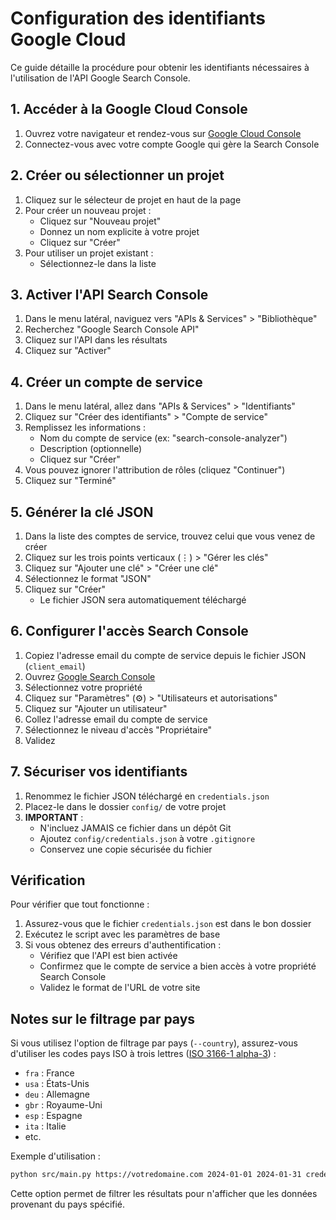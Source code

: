 # Configuration des identifiants Google Cloud

Ce guide détaille la procédure pour obtenir les identifiants nécessaires à l'utilisation de l'API Google Search Console.

## 1. Accéder à la Google Cloud Console

1. Ouvrez votre navigateur et rendez-vous sur [Google Cloud Console](https://console.cloud.google.com/)
2. Connectez-vous avec votre compte Google qui gère la Search Console

## 2. Créer ou sélectionner un projet

1. Cliquez sur le sélecteur de projet en haut de la page
2. Pour créer un nouveau projet :
   - Cliquez sur "Nouveau projet"
   - Donnez un nom explicite à votre projet
   - Cliquez sur "Créer"
3. Pour utiliser un projet existant :
   - Sélectionnez-le dans la liste

## 3. Activer l'API Search Console

1. Dans le menu latéral, naviguez vers "APIs & Services" > "Bibliothèque"
2. Recherchez "Google Search Console API"
3. Cliquez sur l'API dans les résultats
4. Cliquez sur "Activer"

## 4. Créer un compte de service

1. Dans le menu latéral, allez dans "APIs & Services" > "Identifiants"
2. Cliquez sur "Créer des identifiants" > "Compte de service"
3. Remplissez les informations :
   - Nom du compte de service (ex: "search-console-analyzer")
   - Description (optionnelle)
   - Cliquez sur "Créer"
4. Vous pouvez ignorer l'attribution de rôles (cliquez "Continuer")
5. Cliquez sur "Terminé"

## 5. Générer la clé JSON

1. Dans la liste des comptes de service, trouvez celui que vous venez de créer
2. Cliquez sur les trois points verticaux (⋮) > "Gérer les clés"
3. Cliquez sur "Ajouter une clé" > "Créer une clé"
4. Sélectionnez le format "JSON"
5. Cliquez sur "Créer"
   - Le fichier JSON sera automatiquement téléchargé

## 6. Configurer l'accès Search Console

1. Copiez l'adresse email du compte de service depuis le fichier JSON (`client_email`)
2. Ouvrez [Google Search Console](https://search.google.com/search-console)
3. Sélectionnez votre propriété
4. Cliquez sur "Paramètres" (⚙️) > "Utilisateurs et autorisations"
5. Cliquez sur "Ajouter un utilisateur"
6. Collez l'adresse email du compte de service
7. Sélectionnez le niveau d'accès "Propriétaire"
8. Validez

## 7. Sécuriser vos identifiants

1. Renommez le fichier JSON téléchargé en `credentials.json`
2. Placez-le dans le dossier `config/` de votre projet
3. **IMPORTANT** : 
   - N'incluez JAMAIS ce fichier dans un dépôt Git
   - Ajoutez `config/credentials.json` à votre `.gitignore`
   - Conservez une copie sécurisée du fichier

## Vérification

Pour vérifier que tout fonctionne :

1. Assurez-vous que le fichier `credentials.json` est dans le bon dossier
2. Exécutez le script avec les paramètres de base
3. Si vous obtenez des erreurs d'authentification :
   - Vérifiez que l'API est bien activée
   - Confirmez que le compte de service a bien accès à votre propriété Search Console
   - Validez le format de l'URL de votre site

## Notes sur le filtrage par pays

Si vous utilisez l'option de filtrage par pays (`--country`), assurez-vous d'utiliser les codes pays ISO à trois lettres ([ISO 3166-1 alpha-3](https://en.wikipedia.org/wiki/ISO_3166-1_alpha-3)) :

- `fra` : France
- `usa` : États-Unis
- `deu` : Allemagne
- `gbr` : Royaume-Uni
- `esp` : Espagne
- `ita` : Italie
- etc.

Exemple d'utilisation :
```bash
python src/main.py https://votredomaine.com 2024-01-01 2024-01-31 credentials.json --country fra
```

Cette option permet de filtrer les résultats pour n'afficher que les données provenant du pays spécifié.